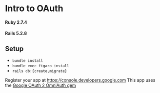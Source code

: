 # Intro to OAuth

#### Ruby 2.7.4
#### Rails 5.2.8

## Setup
* `bundle install`
* `bundle exec figaro install`
* `rails db:{create,migrate}`

Register your app at https://console.developers.google.com
This app uses the [Google OAuth 2 OmniAuth gem](https://github.com/zquestz/omniauth-google-oauth2)